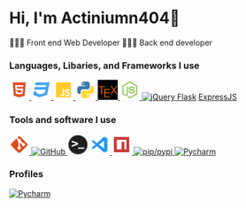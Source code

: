 # Hi, I'm Actiniumn404👋
👨🏻‍💻 Front end Web Developer
👨🏻‍💻 Back end developer

### Languages, Libaries, and Frameworks I use
<div>
	<a href="https://developer.mozilla.org/en-US/docs/Web/HTML" target="_blank">
		<img height="36" title="HTML" src="https://raw.githubusercontent.com/PKief/vscode-material-icon-theme/main/icons/html.svg">
	</a>
	<a href="https://developer.mozilla.org/en-US/docs/Web/CSS" target="_blank">
		<img height="36" title="CSS" src="https://raw.githubusercontent.com/PKief/vscode-material-icon-theme/main/icons/css.svg">
	</a>
	<a href="https://developer.mozilla.org/en-US/docs/Web/JavaScript" target="_blank">
		<img height="36" title="JavaScript" src="https://raw.githubusercontent.com/PKief/vscode-material-icon-theme/main/icons/javascript.svg">
	</a>
	<a href="https://python.org" target="_blank">
		<img height="36" title="Python" src="https://raw.githubusercontent.com/PKief/vscode-material-icon-theme/main/icons/python.svg">
	</a>
	<a href="https://www.latex-project.org/" target="_blank">
		<img height="36" title="LaTeX" src="https://raw.githubusercontent.com/PKief/vscode-material-icon-theme/main/icons/tex.svg" style="filter: invert(1)">
	</a>
  <a href="https://nodejs.org/" target="_blank">
		<img height="36" title="NodeJS" src="https://raw.githubusercontent.com/PKief/vscode-material-icon-theme/main/icons/nodejs.svg">
	</a>
   <a href="https://jquery.com/" target="_blank">
		<img height="36" title="jQuery" src="https://jquery.com/jquery-wp-content/themes/jquery.com/i/favicon.ico">
	</a>
   <a href="http://expressjs.com/" target="_blank">Flask</a>
   <a href="https://flask.palletsprojects.com/" target="_blank">ExpressJS</a>
</div>

### Tools and software I use
<div>
  <a href="https://git-scm.com" target="_blank">
    <img height="36" title="Git" src="https://raw.githubusercontent.com/PKief/vscode-material-icon-theme/main/icons/git.svg">
  </a>
  <a href="https://github.com" target="_blank">
    <img height="36" title="GitHub" src="https://raw.githubusercontent.com/FortAwesome/Font-Awesome/7d3d774145ac38663f6d1effc6def0334b68ab7e/svgs/brands/github.svg">
  </a>
  <img height="36" title="Terminal" src="https://raw.githubusercontent.com/github/explore/80688e429a7d4ef2fca1e82350fe8e3517d3494d/topics/terminal/terminal.png">
  <a href="https://code.visualstudio.com" target="_blank">
    <img height="36" title="Visual Studio Code" src="https://raw.githubusercontent.com/PKief/vscode-material-icon-theme/main/icons/vscode.svg">
  </a>
  <a href="https://www.npmjs.com" target="_blank">
    <img height="36" title="NPM" src="https://raw.githubusercontent.com/PKief/vscode-material-icon-theme/73a6f3b57cb9ba44f67d1c000588bacda537ae00/icons/npm.svg">
  </a>
  <a href="https://pypi.org" target="_blank">
    <img height="36" title="pip/pypi" src="https://pypi.org/static/images/logo-small.95de8436.svg">
  </a>
  <a href="https://www.jetbrains.com/pycharm/" target="_blank">
    <img height="36" title="Pycharm" src="https://upload.wikimedia.org/wikipedia/commons/1/1d/PyCharm_Icon.svg">
  </a>
</div>

### Profiles
<a href="https://replit.com/@andrewchen51/" target="_blank">
  <img height="36" title="Pycharm" src="https://replit.com/public/icons/favicon-196.png">
</a>
<!--
**actiniumn404/actiniumn404** is a ✨ _special_ ✨ repository because its `README.md` (this file) appears on your GitHub profile.

Here are some ideas to get you started:

- 🔭 I’m currently working on ...
- 🌱 I’m currently learning ...
- 👯 I’m looking to collaborate on ...
- 🤔 I’m looking for help wit
- 💬 Ask me about ...
- 📫 How to reach me: ...
- 😄 Pronouns: ...
- ⚡ Fun fact: ...
-->
